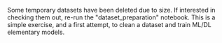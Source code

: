 Some temporary datasets have been deleted due to size. If interested in checking them out, re-run the "dataset_preparation" notebook.
This is a simple exercise, and a first attempt, to clean a dataset and train ML/DL elementary models.
